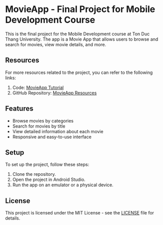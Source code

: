 # MovieApp - Final Project for Mobile Development Course

This is the final project for the Mobile Development course at Ton Duc Thang University. The app is a Movie App that allows users to browse and search for movies, view movie details, and more.

## Resources
For more resources related to the project, you can refer to the following links:

1. Code: [MovieApp Tutorial](https://www.youtube.com/watch?v=yv2e_r8dOf8&t=3472s)
2. GitHub Repository: [MovieApp Resources](https://github.com/worldsat/project182)

## Features
- Browse movies by categories
- Search for movies by title
- View detailed information about each movie
- Responsive and easy-to-use interface

## Setup
To set up the project, follow these steps:

1. Clone the repository.
2. Open the project in Android Studio.
3. Run the app on an emulator or a physical device.

## License
This project is licensed under the MIT License - see the [LICENSE](LICENSE) file for details.
